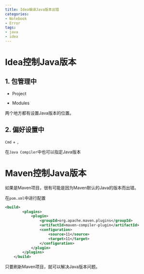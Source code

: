```yaml
---
title: Idea编译Java版本出错
categories:
- Notebook
- Error
tags:
- java
- idea
---
```


# Idea控制Java版本

## 1. 包管理中

- Project

- Modules

两个地方都有设置Java版本的位置。

## 2. 偏好设置中

`Cmd` + `,`

在`Java Compiler`中也可以指定Java版本

# Maven控制Java版本

如果是Maven项目，很有可能是因为Maven默认的Java的版本而出错。

在`pom.xml`中进行配置

```xml
<build>
        <plugins>
            <plugin>
                <groupId>org.apache.maven.plugins</groupId>
                <artifactId>maven-compiler-plugin</artifactId>
                <configuration>
                    <source>11</source>
                    <target>11</target>
                </configuration>
            </plugin>
        </plugins>
    </build>
```

只要刷新Maven项目，就可以解决Java版本问题。

